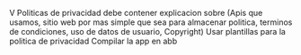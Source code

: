 V
Politicas de privacidad debe contener explicacion sobre (Apis que usamos, sitio web por mas simple que sea para almacenar politica, terminos de condiciones, uso de datos de usuario, Copyright)
	Usar plantillas para la politica de privacidad
Compilar la app en abb


